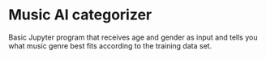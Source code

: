 # Music AI categorizer
Basic Jupyter program that receives age and gender as input and tells you what music genre best fits according to the training data set.